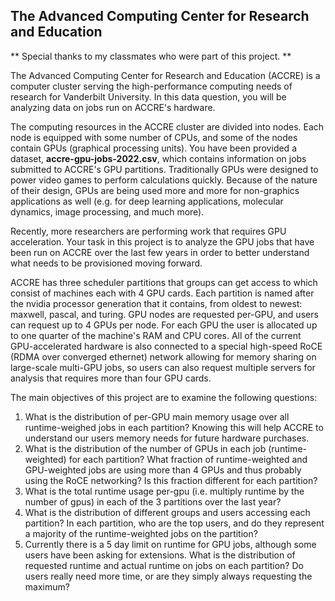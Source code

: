 ## The Advanced Computing Center for Research and Education

 ** Special thanks to my classmates who were part of this project. **

The Advanced Computing Center for Research and Education (ACCRE) is a computer cluster serving the high-performance computing needs of research for Vanderbilt University. In this data question, you will be analyzing data on jobs run on ACCRE's hardware.

The computing resources in the ACCRE cluster are divided into nodes. Each node is equipped with some number of CPUs, and some of the nodes contain GPUs (graphical processing units).  You have been provided a dataset, **accre-gpu-jobs-2022.csv**, which contains information on jobs submitted to ACCRE's GPU partitions. Traditionally GPUs were designed to power video games to perform calculations quickly. Because of the nature of their design, GPUs are being used more and more for non-graphics applications as well (e.g. for deep learning applications, molecular dynamics, image processing, and much more).

Recently, more researchers are performing work that requires GPU acceleration. Your task in this project is to analyze the GPU jobs that have been run on ACCRE over the last few years in order to better understand what needs to be provisioned moving forward. 

ACCRE has three scheduler partitions that groups can get access to which consist of machines each with 4 GPU cards. Each partition is named after the nvidia processor generation that it contains, from oldest to newest: maxwell, pascal, and turing. GPU nodes are requested per-GPU, and users can request up to 4 GPUs per node. For each GPU the user is allocated up to one quarter of the machine's RAM and CPU cores. All of the current GPU-accelerated hardware is also connected to a special high-speed RoCE (RDMA over converged ethernet) network allowing for memory sharing on large-scale multi-GPU jobs, so users can also request multiple servers for analysis that requires more than four GPU cards.

The main objectives of this project are to examine the following questions:
1. What is the distribution of per-GPU main memory usage over all runtime-weighed jobs in each partition? Knowing this will help ACCRE to understand our users memory needs for future hardware purchases.
2. What is the distribution of the number of GPUs in each job (runtime-weighted) for each partition? What fraction of runtime-weighted and GPU-weighted jobs are using more than 4 GPUs and thus probably using the RoCE networking? Is this fraction different for each partition?
3. What is the total runtime usage per-gpu (i.e. multiply runtime by the number of gpus) in each of the 3 partitions over the last year?
4. What is the distribution of different groups and users accessing each partition? In each partition, who are the top users, and do they represent a majority of the runtime-weighted jobs on the partition?
5. Currently there is a 5 day limit on runtime for GPU jobs, although some users have been asking for extensions. What is the distribution of requested runtime and actual runtime on jobs on each partition? Do users really need more time, or are they simply always requesting the maximum?
